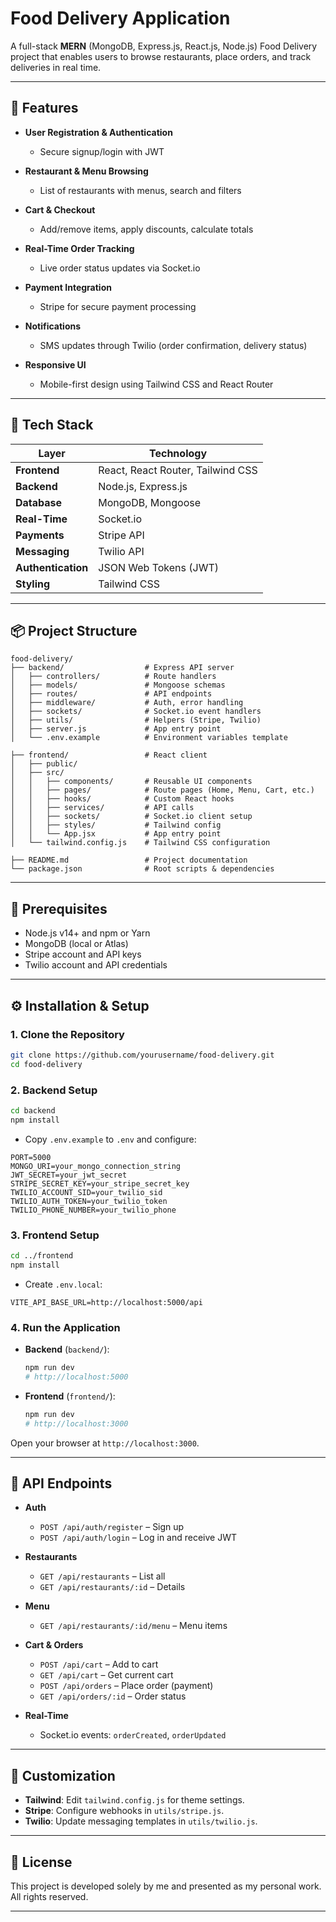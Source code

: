 # Food Delivery Application

A full-stack **MERN** (MongoDB, Express.js, React.js, Node.js) Food Delivery project that enables users to browse restaurants, place orders, and track deliveries in real time.

---

## 🚀 Features

* **User Registration & Authentication**

  * Secure signup/login with JWT
* **Restaurant & Menu Browsing**

  * List of restaurants with menus, search and filters
* **Cart & Checkout**

  * Add/remove items, apply discounts, calculate totals
* **Real-Time Order Tracking**

  * Live order status updates via Socket.io
* **Payment Integration**

  * Stripe for secure payment processing
* **Notifications**

  * SMS updates through Twilio (order confirmation, delivery status)
* **Responsive UI**

  * Mobile-first design using Tailwind CSS and React Router

---

## 🧰 Tech Stack

| Layer              | Technology                        |
| ------------------ | --------------------------------- |
| **Frontend**       | React, React Router, Tailwind CSS |
| **Backend**        | Node.js, Express.js               |
| **Database**       | MongoDB, Mongoose                 |
| **Real-Time**      | Socket.io                         |
| **Payments**       | Stripe API                        |
| **Messaging**      | Twilio API                        |
| **Authentication** | JSON Web Tokens (JWT)             |
| **Styling**        | Tailwind CSS                      |

---

## 📦 Project Structure

```
food-delivery/
├── backend/                  # Express API server
│   ├── controllers/          # Route handlers
│   ├── models/               # Mongoose schemas
│   ├── routes/               # API endpoints
│   ├── middleware/           # Auth, error handling
│   ├── sockets/              # Socket.io event handlers
│   ├── utils/                # Helpers (Stripe, Twilio)
│   ├── server.js             # App entry point
│   └── .env.example          # Environment variables template

├── frontend/                 # React client
│   ├── public/
│   ├── src/
│   │   ├── components/       # Reusable UI components
│   │   ├── pages/            # Route pages (Home, Menu, Cart, etc.)
│   │   ├── hooks/            # Custom React hooks
│   │   ├── services/         # API calls
│   │   ├── sockets/          # Socket.io client setup
│   │   ├── styles/           # Tailwind config
│   │   └── App.jsx           # App entry point
│   └── tailwind.config.js    # Tailwind CSS configuration

├── README.md                 # Project documentation
└── package.json              # Root scripts & dependencies
```

---

## 🔧 Prerequisites

* Node.js v14+ and npm or Yarn
* MongoDB (local or Atlas)
* Stripe account and API keys
* Twilio account and API credentials

---

## ⚙️ Installation & Setup

### 1. Clone the Repository

```bash
git clone https://github.com/yourusername/food-delivery.git
cd food-delivery
```

### 2. Backend Setup

```bash
cd backend
npm install
```

* Copy `.env.example` to `.env` and configure:

```env
PORT=5000
MONGO_URI=your_mongo_connection_string
JWT_SECRET=your_jwt_secret
STRIPE_SECRET_KEY=your_stripe_secret_key
TWILIO_ACCOUNT_SID=your_twilio_sid
TWILIO_AUTH_TOKEN=your_twilio_token
TWILIO_PHONE_NUMBER=your_twilio_phone
```

### 3. Frontend Setup

```bash
cd ../frontend
npm install
```

* Create `.env.local`:

```env
VITE_API_BASE_URL=http://localhost:5000/api
```

### 4. Run the Application

* **Backend** (`backend/`):

  ```bash
  npm run dev
  # http://localhost:5000
  ```
* **Frontend** (`frontend/`):

  ```bash
  npm run dev
  # http://localhost:3000
  ```

Open your browser at `http://localhost:3000`.

---

## 📝 API Endpoints

* **Auth**

  * `POST /api/auth/register` – Sign up
  * `POST /api/auth/login` – Log in and receive JWT

* **Restaurants**

  * `GET /api/restaurants` – List all
  * `GET /api/restaurants/:id` – Details

* **Menu**

  * `GET /api/restaurants/:id/menu` – Menu items

* **Cart & Orders**

  * `POST /api/cart` – Add to cart
  * `GET /api/cart` – Get current cart
  * `POST /api/orders` – Place order (payment)
  * `GET /api/orders/:id` – Order status

* **Real-Time**

  * Socket.io events: `orderCreated`, `orderUpdated`

---

## 🎨 Customization

* **Tailwind**: Edit `tailwind.config.js` for theme settings.
* **Stripe**: Configure webhooks in `utils/stripe.js`.
* **Twilio**: Update messaging templates in `utils/twilio.js`.

---

## 📄 License

This project is developed solely by me and presented as my personal work. All rights reserved.

---


